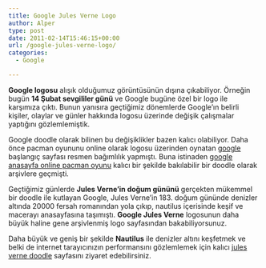 ```yaml
---
title: Google Jules Verne Logo
author: Alper
type: post
date: 2011-02-14T15:46:15+00:00
url: /google-jules-verne-logo/
categories:
  - Google

---
```

**Google logosu** alışık olduğumuz görüntüsünün dışına çıkabiliyor. Örneğin bugün **14 Şubat sevgililer günü** ve Google bugüne özel bir logo ile karşımıza çıktı. Bunun yanısıra geçtiğimiz dönemlerde Google&#8217;ın belirli kişiler, olaylar ve günler hakkında logosu üzerinde değişik çalışmalar yaptığını gözlemlemiştik.

Google doodle olarak bilinen bu değişiklikler bazen kalıcı olabiliyor. Daha önce pacman oyununu online olarak logosu üzerinden oynatan [google][1] başlangıç sayfası resmen bağımlılık yapmıştı. Buna istinaden [google anasayfa online pacman oyunu][2] kalıcı bir şekilde bakılabilir bir doodle olarak arşivlere geçmişti.

Geçtiğimiz günlerde **Jules Verne&#8217;in doğum gününü** gerçekten mükemmel bir doodle ile kutlayan Google, Jules Verne&#8217;in 183. doğum gününde denizler altında 20000 fersah romanından yola çıkıp, nautilus içerisinde keşif ve macerayı anasayfasına taşımıştı. **Google Jules Verne** logosunun daha büyük haline gene arşivlenmiş logo sayfasından bakabiliyorsunuz.

Daha büyük ve geniş bir şekilde **Nautilus** ile denizler altını keşfetmek ve belki de internet tarayıcınızın performansını gözlemlemek için kalıcı <a href="https://www.google.com/logos/verne_hd.html" target="_blank">jules verne doodle</a> sayfasını ziyaret edebilirsiniz.

 [1]: https://www.murekkep.org/konu/web-uygulamalari-ve-internet/google
 [2]: https://www.murekkep.org/google-anasayfa-online-pacman-oyunu-3575